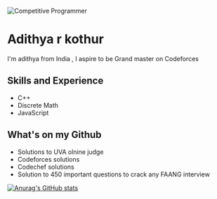 
![Competitive Programmer ](https://media-exp1.licdn.com/dms/image/C5616AQHco-2zAX6mWg/profile-displaybackgroundimage-shrink_350_1400/0/1648737761319?e=1660176000&v=beta&t=9jpjNxXusGHLcW2lFm7LdSrrm6qc2vzz_ZMhQnjbZ1Y)

# Adithya r kothur
I'm adithya from India , I aspire to be Grand master on Codeforces

## Skills and Experience
* C++
* Discrete Math
* JavaScript



## What's on my Github
* Solutions to UVA olnine judge
* Codeforces solutions
* Codechef solutions 
* Solution to 450 important questions to crack any FAANG interview










[![Anurag's GitHub stats](https://github-readme-stats.vercel.app/api?username=adithya-r-kothur)](https://github.com/anuraghazra/github-readme-stats)


